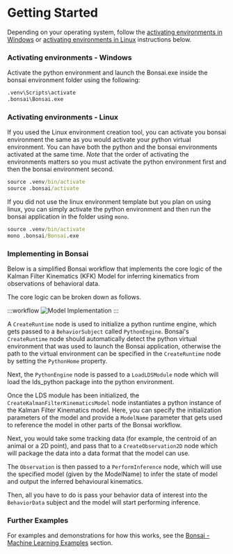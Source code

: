 # Getting Started

Depending on your operating system, follow the [activating environments in Windows](#activating-environments---windows) or [activating environments in Linux](#activating-environments---linux) instructions below.

### Activating environments - Windows

Activate the python environment and launch the Bonsai.exe inside the bonsai environment folder using the following:

```cmd
.venv\Scripts\activate
.bonsai\Bonsai.exe
```

### Activating environments - Linux

If you used the Linux environment creation tool, you can activate you bonsai environment the same as you would activate your python virtual environment. You can have both the python and the bonsai environments activated at the same time. *Note* that the order of activating the environments matters so you must activate the python environment first and then the bonsai environment second.

```cmd
source .venv/bin/activate
source .bonsai/activate
```

If you did not use the linux environment template but you plan on using linux, you can simply activate the python environment and then run the bonsai application in the folder using `mono`.

```cmd
source .venv/bin/activate
mono .bonsai/Bonsai.exe
```

### Implementing in Bonsai

Below is a simplified Bonsai workflow that implements the core logic of the Kalman Filter Kinematics (KFK) Model for inferring kinematics from observations of behavioral data.

The core logic can be broken down as follows. 

:::workflow
![Model Implementation](~/workflows/KFKModelImplementation.bonsai)
:::

A `CreateRuntime` node is used to initialize a python runtime engine, which gets passed to a `BehaviorSubject` called `PythonEngine`. Bonsai's `CreateRuntime` node should automatically detect the python virtual environment that was used to launch the Bonsai application, otherwise the path to the virtual environment can be specified in the `CreateRuntime` node by setting the `PythonHome` property.

Next, the `PythonEngine` node is passed to a `LoadLDSModule` node which will load the lds_python package into the python environment.

Once the LDS module has been initialized, the `CreateKalmanFilterKinematicsModel` node instantiates a python instance of the Kalman Filter Kinematics model. Here, you can specify the initialization parameters of the model and provide a `ModelName` parameter that gets used to reference the model in other parts of the Bonsai workflow.

Next, you would take some tracking data (for example, the centroid of an animal or a 2D point), and pass that to a `CreateObservation2D` node which will package the data into a data format that the model can use.

The `Observation` is then passed to a `PerformInference` node, which will use the specified model (given by the ModelName) to infer the state of model and output the inferred behavioural kinematics.

Then, all you have to do is pass your behavior data of interest into the `BehaviorData` subject and the model will start performing inference.

### Further Examples

For examples and demonstrations for how this works, see the [Bonsai - Machine Learning Examples](../../examples/README.md) section.

